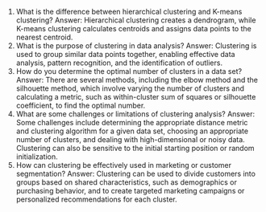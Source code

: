 1. What is the difference between hierarchical clustering and K-means clustering?
Answer: Hierarchical clustering creates a dendrogram, while K-means clustering calculates centroids and assigns data points to the nearest centroid.
2. What is the purpose of clustering in data analysis?
Answer: Clustering is used to group similar data points together, enabling effective data analysis, pattern recognition, and the identification of outliers.
3. How do you determine the optimal number of clusters in a data set?
Answer: There are several methods, including the elbow method and the silhouette method, which involve varying the number of clusters and calculating a metric, such as within-cluster sum of squares or silhouette coefficient, to find the optimal number.
4. What are some challenges or limitations of clustering analysis?
Answer: Some challenges include determining the appropriate distance metric and clustering algorithm for a given data set, choosing an appropriate number of clusters, and dealing with high-dimensional or noisy data. Clustering can also be sensitive to the initial starting position or random initialization.
5. How can clustering be effectively used in marketing or customer segmentation?
Answer: Clustering can be used to divide customers into groups based on shared characteristics, such as demographics or purchasing behavior, and to create targeted marketing campaigns or personalized recommendations for each cluster.